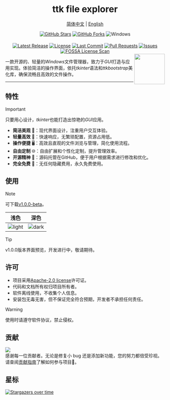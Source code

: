 <p align="center"><img src="https://raw.githubusercontent.com/pyheight/ttk-file-explorer/main/images/splash.png" alt=""></p>

<h1 align="center">ttk file explorer</h1>  

 <p align="center"><a href="README.md">简体中文</a> | <a href="README_EN.md">English</a></p> 

<div align="center">  
<a href="https://github.com/pyheight/ttk-file-explorer/stargazers"><img src="https://img.shields.io/github/stars/pyheight/ttk-file-explorer?style=social&logo=github" alt="GitHub Stars"></a> <a href="https://github.com/pyheight/ttk-file-explorer/network/members"><img src="https://img.shields.io/github/forks/pyheight/ttk-file-explorer?style=social&logo=github" alt="GitHub Forks"></a> <img src="https://img.shields.io/badge/Platform-Windows%2010-blue.svg?style=social&logo=GitHub" alt="Windows"></div>  <div align="center" style="margin-top: 20px;">  <a href="https://github.com/pyheight/ttk-file-explorer/releases"><img src="https://img.shields.io/github/v/release/pyheight/ttk-file-explorer?color=blue&style=flat-square" alt="Latest Release"></a> <a href="https://github.com/pyheight/ttk-file-explorer/blob/main/LICENSE"><img src="https://img.shields.io/github/license/pyheight/ttk-file-explorer?color=blue&style=flat-square" alt="License"></a> <a href="https://github.com/pyheight/ttk-file-explorer/commits/main"><img src="https://img.shields.io/github/last-commit/pyheight/ttk-file-explorer?style=flat-square" alt="Last Commit"></a> <a href="https://github.com/pyheight/ttk-file-explorer/pulls"><img src="https://img.shields.io/github/issues-pr/pyheight/ttk-file-explorer?color=yellow&style=flat-square" alt="Pull Requests"></a> <a href="https://github.com/pyheight/ttk-file-explorer/issues"><img src="https://img.shields.io/github/issues/pyheight/ttk-file-explorer?color=yellow&style=flat-square" alt="Issues"></a> <a href="https://app.fossa.com/projects/git%2Bgithub.com%2Fpyheight%2Fttk-file-explorer?ref=badge_shield"><img src="https://app.fossa.com/api/projects/git%2Bgithub.com%2Fpyheight%2Fttk-file-explorer.svg?type=shield" alt="FOSSA License Scan"></a> </div>

<img align="right" height="96px" src="https://raw.githubusercontent.com/pyheight/ttk-file-explorer/main/images/icon.png" alt="" />

一款开源的、轻量的*Windows*文件管理器，致力于*GUI*打造与应用实现。体验简洁的操作界面，依托*tkinter*语法和*ttkbootstrap*美化库，确保流畅且高效的文件操作。

---

## 特性

> [!IMPORTANT]
> 只要用心设计，*tkinter*也能打造出惊艳的*GUI*应用。

- **简洁美观** 🌟：现代界面设计，注重用户交互体验。
- **轻量高效** 🍃：快速响应，无繁琐配置，资源占用低。
- **操作便捷** 🖥️：高效且直观的文件浏览与管理，简化使用流程。
 - **自由定制** 🌐：自由扩展和个性化定制，提升管理效率。
- **开源精神** 🦦：源码托管在GitHub，便于用户根据需求进行修改和优化。
- **完全免费** 💸：无任何隐藏费用，永久免费使用。

## 使用

> [!NOTE]
> 可下载[v1.0.0-beta](https://github.com/pyheight/ttk-file-explorer/releases/tag/v1.0.0-beta)。

|浅色|深色|
|--|--| 
|![light](https://raw.githubusercontent.com/pyheight/ttk-file-explorer/main/images/v1.0.0-test-interface.png)|![dark](https://raw.githubusercontent.com/pyheight/ttk-file-explorer/main/images/v1.0.0-test-interface-dark.png)|

> [!TIP]
v1.0.0版本界面预览，开发进行中，敬请期待。

## 许可

- 项目采用[Apache-2.0 license](LICENSE)许可证。
- 代码和文档所有权归项目所有者。
- 软件离线使用，不收集个人信息。
- 安装包无毒无害，但不保证完全符合预期，开发者不承担任何责任。

> [!WARNING]
> 使用时请遵守软件协议，禁止侵权。

## 贡献

<a href="https://github.com/pyheight/ttk-file-explorer/graphs/contributors">  <img src="https://contrib.rocks/image?repo=pyheight/ttk-file-explorer" /></a>  
感谢每一位贡献者。无论是修复小 bug 还是添加新功能，您的努力都倍受珍视。请查阅[贡献指南](CONTRIBUTING.md)了解如何参与项目🥰。

## 星标

[![Stargazers over time](https://starchart.cc/pyheight/ttk-file-explorer.svg?variant=adaptive)](https://starchart.cc/pyheight/ttk-file-explorer)
